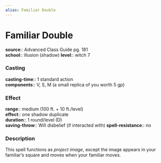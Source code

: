 ```yaml
---
alias: Familiar Double
---
```


# Familiar Double 

**source**:: Advanced Class Guide pg. 181  
**school**:: illusion (shadow)
**level**:: witch 7

### Casting 

**casting-time**:: 1 standard action  
**components**:: V, S, M (a small replica of you worth 5 gp)

### Effect 

**range**:: medium (100 ft. + 10 ft./level)  
**effect**:: one shadow duplicate  
**duration**:: 1 round/level (D)  
**saving-throw**:: Will disbelief (if interacted with)
**spell-resistance**:: no

### Description 

This spell functions as *project image*, except the image appears in your familiar’s square and moves when your familiar moves.
